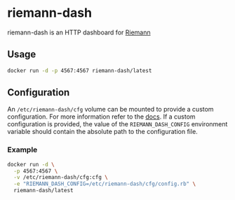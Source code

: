 # riemann-dash

riemann-dash is an HTTP dashboard for [Riemann](http://riemann.io/)

## Usage

```bash
docker run -d -p 4567:4567 riemann-dash/latest
```

## Configuration

An `/etc/riemann-dash/cfg` volume can be mounted to provide a custom configuration. For
more information refer to the [docs](https://github.com/riemann/riemann-dash). If a custom
configuration is provided, the value of the `RIEMANN_DASH_CONFIG` environment variable
should contain the absolute path to the configuration file.

### Example

```bash
docker run -d \
  -p 4567:4567 \
  -v /etc/riemann-dash/cfg:cfg \
  -e "RIEMANN_DASH_CONFIG=/etc/riemann-dash/cfg/config.rb" \
  riemann-dash/latest
```
